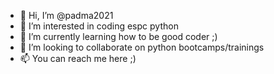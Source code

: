 - 👋 Hi, I’m @padma2021
- 👀 I’m interested in coding espc python 
- 🌱 I’m currently learning how to be good coder ;)
- 💞️ I’m looking to collaborate on python bootcamps/trainings
- 📫 You can reach me here ;)

<!---
padma2021/padma2021 is a ✨ special ✨ repository because its `README.md` (this file) appears on your GitHub profile.
You can click the Preview link to take a look at your changes.
--->
